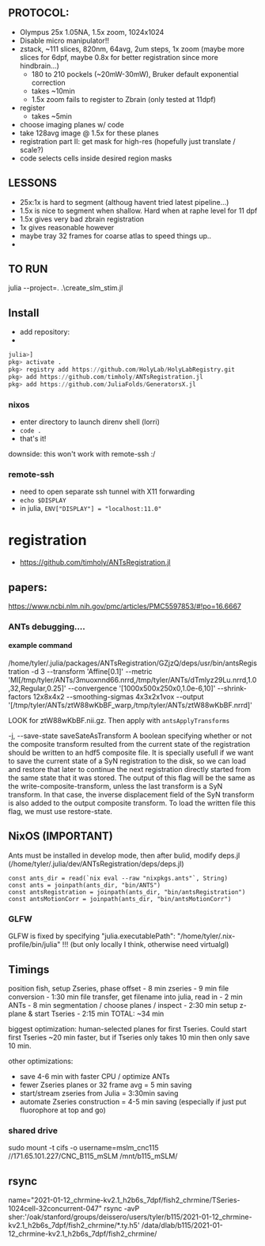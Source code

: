 
## PROTOCOL:
- Olympus 25x 1.05NA, 1.5x zoom, 1024x1024
- Disable micro manipulator!!
- zstack, ~111 slices, 820nm, 64avg, 2um steps, 1x zoom (maybe more slices for 6dpf, maybe 0.8x for better registration since more hindbrain...)
    - 180 to 210 pockels (~20mW-30mW), Bruker default exponential correction
    - takes ~10min
    - 1.5x zoom fails to register to Zbrain (only tested at 11dpf)
- register 
  - takes ~5min
- choose imaging planes w/ code
- take 128avg image @ 1.5x for these planes
- registration part II: get mask for high-res (hopefully just translate / scale?)
- code selects cells inside desired region masks

## LESSONS
- 25x:1x is hard to segment (althoug havent tried latest pipeline...)
- 1.5x is nice to segment when shallow. Hard when at raphe level for 11 dpf
- 1.5x gives very bad zbrain registration
- 1x gives reasonable however
- maybe tray 32 frames for coarse atlas to speed things up..
- 
## TO RUN
julia --project=. .\create_slm_stim.jl

## Install
- add repository:
- 
```julia
julia>]
pkg> activate .
pkg> registry add https://github.com/HolyLab/HolyLabRegistry.git
pkg> add https://github.com/timholy/ANTsRegistration.jl
pkg> add https://github.com/JuliaFolds/GeneratorsX.jl
```


### nixos
- enter directory to launch direnv shell (lorri)
- `code .`
- that's it!

downside: this won't work with remote-ssh :/

### remote-ssh
- need to open separate ssh tunnel with X11 forwarding
- `echo $DISPLAY`
- in julia, `ENV["DISPLAY"] = "localhost:11.0"`


# registration
- https://github.com/timholy/ANTsRegistration.jl


## papers:
https://www.ncbi.nlm.nih.gov/pmc/articles/PMC5597853/#!po=16.6667



### ANTs debugging....
#### example command
/home/tyler/.julia/packages/ANTsRegistration/GZjzQ/deps/usr/bin/antsRegistration -d 3 --transform 'Affine[0.1]' --metric 'MI[/tmp/tyler/ANTs/3muoxnnd66.nrrd,/tmp/tyler/ANTs/dTmlyz29Lu.nrrd,1.0,32,Regular,0.25]' --convergence '[1000x500x250x0,1.0e-6,10]' --shrink-factors 12x8x4x2 --smoothing-sigmas 4x3x2x1vox --output '[/tmp/tyler/ANTs/ztW88wKbBF_warp,/tmp/tyler/ANTs/ztW88wKbBF.nrrd]'

LOOK for ztW88wKbBF.nii.gz. Then apply with `antsApplyTransforms`

-j, --save-state saveSateAsTransform
          A boolean specifying whether or not the composite transform resulted from the 
          current state of the registration should be written to an hdf5 composite file. 
          It is specially usefull if we want to save the current state of a SyN 
          registration to the disk, so we can load and restore that later to continue the 
          next registration directly started from the same state that it was stored. The 
          output of this flag will be the same as the write-composite-transform, unless 
          the last transform is a SyN transform. In that case, the inverse displacement 
          field of the SyN transform is also added to the output composite transform. To 
          load the written file this flag, we must use restore-state.


## NixOS (IMPORTANT)

Ants must be installed in develop mode, then after bulid, modify deps.jl (/home/tyler/.julia/dev/ANTsRegistration/deps/deps.jl) 
```
const ants_dir = read(`nix eval --raw "nixpkgs.ants"`, String)
const ants = joinpath(ants_dir, "bin/ANTS")
const antsRegistration = joinpath(ants_dir, "bin/antsRegistration")
const antsMotionCorr = joinpath(ants_dir, "bin/antsMotionCorr")
```

### GLFW
GLFW is fixed by specifying "julia.executablePath": "/home/tyler/.nix-profile/bin/julia" !!! (but only locally I think, otherwise need virtualgl)

## Timings
position fish, setup Zseries, phase offset - 8 min
zseries - 9 min
file conversion - 1:30 min
file transfer, get filename into julia, read in - 2 min
ANTs - 8 min
segmentation / choose planes / inspect - 2:30 min
setup z-plane & start Tseries - 2:15 min
TOTAL: ~34 min

biggest optimization: human-selected planes for first Tseries.
Could start first Tseries ~20 min faster, but if Tseries only
takes 10 min then only save 10 min.

other optimizations:
- save 4-6 min with faster CPU / optimize ANTs
- fewer Zseries planes or 32 frame avg = 5 min saving
- start/stream zseries from Julia = 3:30min saving
- automate Zseries construction = 4-5 min saving
  (especially if just put fluorophore at top and go)


### shared drive
sudo mount -t cifs -o username=mslm_cnc115 //171.65.101.227/CNC_B115_mSLM /mnt/b115_mSLM/

## rsync
name="2021-01-12_chrmine-kv2.1_h2b6s_7dpf/fish2_chrmine/TSeries-1024cell-32concurrent-047"
rsync -avP sher:'/oak/stanford/groups/deissero/users/tyler/b115/2021-01-12_chrmine-kv2.1_h2b6s_7dpf/fish2_chrmine/*.ty.h5' /data/dlab/b115/2021-01-12_chrmine-kv2.1_h2b6s_7dpf/fish2_chrmine/
